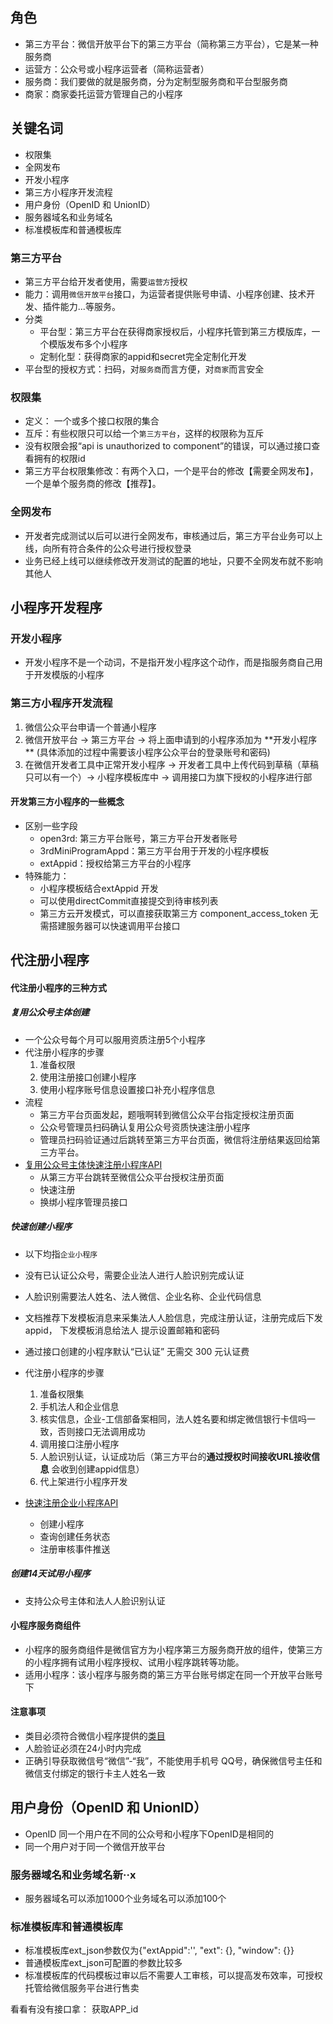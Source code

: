 ## 角色

- 第三方平台：微信开放平台下的第三方平台（简称第三方平台），它是某一种服务商
- 运营方：公众号或小程序运营者（简称运营者）
- 服务商：我们要做的就是服务商，分为定制型服务商和平台型服务商
- 商家：商家委托运营方管理自己的小程序

## 关键名词

- 权限集
- 全网发布
- 开发小程序
- 第三方小程序开发流程
- 用户身份（OpenID 和 UnionID）
- 服务器域名和业务域名
- 标准模板库和普通模板库

### 第三方平台

- 第三方平台给开发者使用，需要`运营方`授权
- 能力：调用`微信开放平台`接口，为运营者提供账号申请、小程序创建、技术开发、插件能力...等服务。
- 分类
  - 平台型：第三方平台在获得商家授权后，小程序托管到第三方模版库，一个模版发布多个小程序
  - 定制化型：获得商家的appid和secret完全定制化开发
- 平台型的授权方式：扫码，对`服务商`而言方便，对`商家`而言安全

### 权限集

- 定义： 一个或多个接口权限的集合
- 互斥：有些权限只可以给一个`第三方平台`，这样的权限称为互斥
- 没有权限会报“api is unauthorized to component”的错误，可以通过接口查看拥有的权限id
- 第三方平台权限集修改：有两个入口，一个是平台的修改【需要全网发布】，一个是单个服务商的修改【推荐】。

### 全网发布

- 开发者完成测试以后可以进行全网发布，审核通过后，第三方平台业务可以上线，向所有符合条件的公众号进行授权登录
- 业务已经上线可以继续修改开发测试的配置的地址，只要不全网发布就不影响其他人

## 小程序开发程序

###  开发小程序

- 开发小程序不是一个动词，不是指开发小程序这个动作，而是指服务商自己用于开发模版的小程序

### 第三方小程序开发流程

1. 微信公众平台申请一个普通小程序
2. 微信开放平台 -> 第三方平台 -> 将上面申请到的小程序添加为  **开发小程序 ** (具体添加的过程中需要该小程序公众平台的登录账号和密码)
3. 在微信开发者工具中正常开发小程序 -> 开发者工具中上传代码到草稿（草稿只可以有一个）-> 小程序模板库中 -> 调用接口为旗下授权的小程序进行部

#### 开发第三方小程序的一些概念

- 区别一些字段
  - open3rd: 第三方平台账号，第三方平台开发者账号
  - 3rdMiniProgramAppd：第三方平台用于开发的小程序模板
  - extAppid：授权给第三方平台的小程序
- 特殊能力：
  - 小程序模板结合extAppid 开发
  - 可以使用directCommit直接提交到待审核列表
  - 第三方云开发模式，可以直接获取第三方 component_access_token 无需搭建服务器可以快速调用平台接口

## 代注册小程序

#### 代注册小程序的三种方式

##### 复用公众号主体创建

- 一个公众号每个月可以服用资质注册5个小程序
- 代注册小程序的步骤
  1. 准备权限
  2. 使用注册接口创建小程序
  3. 使用小程序账号信息设置接口补充小程序信息
- 流程
  - 第三方平台页面发起，题哦啊转到微信公众平台指定授权注册页面
  - 公众号管理员扫码确认复用公众号资质快速注册小程序
  - 管理员扫码验证通过后跳转至第三方平台页面，微信将注册结果返回给第三方平台。
- [复用公众号主体快速注册小程序API](https://developers.weixin.qq.com/doc/oplatform/Third-party_Platforms/2.0/api/Register_Mini_Programs/fast_registration_of_mini_program.html)
  - 从第三方平台跳转至微信公众平台授权注册页面
  - 快速注册
  - 换绑小程序管理员接口

##### 快速创建小程序

- 以下均指`企业小程序`

- 没有已认证公众号，需要企业法人进行人脸识别完成认证

- 人脸识别需要法人姓名、法人微信、企业名称、企业代码信息
- 文档推荐下发模板消息来采集法人人脸信息，完成注册认证，注册完成后下发appid， 下发模板消息给法人 提示设置邮箱和密码
- 通过接口创建的小程序默认“已认证” 无需交 300 元认证费
- 代注册小程序的步骤
   	1. 准备权限集
   	2. 手机法人和企业信息
   	3. 核实信息，企业-工信部备案相同，法人姓名要和绑定微信银行卡信吗一致，否则接口无法调用成功
   	4. 调用接口注册小程序
   	5. 人脸识别认证，认证成功后（第三方平台的**通过授权时间接收URL接收信息** 会收到创建appid信息）
   	6. 代上架进行小程序开发
 - [快速注册企业小程序API](https://developers.weixin.qq.com/doc/oplatform/Third-party_Platforms/2.0/api/Register_Mini_Programs/Fast_Registration_Interface_document.html)
   - 创建小程序
   - 查询创建任务状态
   - 注册审核事件推送

##### 创建14天试用小程序

- 支持公众号主体和法人人脸识别认证

#### 小程序服务商组件

- 小程序的服务商组件是微信官方为小程序第三方服务商开放的组件，使第三方的小程序拥有试用小程序授权、试用小程序跳转等功能。
- 适用小程序：该小程序与服务商的第三方平台账号绑定在同一个开放平台账号下

#### 注意事项

- 类目必须符合微信小程序提供的[类目](https://docs.qq.com/sheet/DVnpOUlJZZGJaSUVY?tab=BB08J2)
- 人脸验证必须在24小时内完成
- 正确引导获取微信号“微信”-“我”，不能使用手机号 QQ号，确保微信号主任和微信支付绑定的银行卡主人姓名一致

## 用户身份（OpenID 和 UnionID）

- OpenID 同一个用户在不同的公众号和小程序下OpenID是相同的
- 同一个用户对于同一个微信开放平台

### 服务器域名和业务域名新··x

- 服务器域名可以添加1000个业务域名可以添加100个

### 标准模板库和普通模板库

- 标准模板库ext_json参数仅为{"extAppid":'', "ext": {}, "window": {}}
- 普通模板库ext_json可配置的参数比较多
- 标准模板库的代码模板过审以后不需要人工审核，可以提高发布效率，可授权托管给微信服务平台进行售卖

看看有没有接口拿： 获取APP_id 